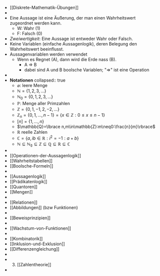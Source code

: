 - [[Diskrete-Mathematik-Übungen]]
-
- Eine Aussage ist eine Äußerung, der man einen Wahrheitswert zugeordnet werden kann.
	- W: Wahr (1)
	- F: Falsch (0)
- *Zweiwertigkeit*: Eine Aussage ist entweder Wahr oder Falsch.
- Keine Variablen (einfache Aussagenlogik), deren Belegung den Wahrheitswert beeinflusst.
- Aussagenvariablen werden verwendet
	- Wenn es Regnet (A), dann wird die Erde nass (B).
		- A => B
		- dabei sind A und B boolsche Variablen; "=>" ist eine Operation
-
- **Notationen**
  collapsed:: true
	- $\varnothing$: leere Menge
	- $\mathbb{N}=\lbrace1,2,3,...\rbrace$
	- $\mathbb{N}_0=\lbrace0,1,2,3,...\rbrace$
	- $\mathbb{P}$: Menge aller Primzahlen
	- $\mathbb{Z}=\lbrace0,1,-1,2,-2,...\rbrace$
	- $\mathbb{Z}_{n}=\lbrace0,1,...,n-1\rbrace=\lbrace x\in\mathbb{Z}:0\leq x\leq n-1\rbrace$
	- $[n]=\lbrace1,...,n\rbrace$
	- $\mathbb{Q}=\lbrace n,m\in\mathbb{Z}:m\neq0:\frac{n}{m}\rbrace$
	- $\mathbb{R}$ reelle Zahlen
	- $\mathbb{C}=\lbrace a,ib\in\mathbb{R}:i^2=-1:a+b\rbrace$
	- $\mathbb{N}\subseteq\mathbb{N_0}\subseteq\mathbb{Z}\subseteq\mathbb{Q}\subseteq\mathbb{R}\subseteq\mathbb{C}$
-
- [[Operationen-der-Aussagenlogik]]
- [[Wahrheitstabellen]]
- [[Boolsche-Formeln]]
-
- [[Aussagenlogik]]
- [[Prädikatenlogik]]
- [[Quantoren]]
- [[Mengen]]
-
- [[Relationen]]
- [[Abbildungen]] (bzw Funktionen)
-
- [[Beweisprinzipien]]
-
- [[Wachstum-von-Funktionen]]
-
- [[Kombinatorik]]
- [[Inklusion-und-Exklusion]]
- [[Differenzengleichung]]
-
- 3. [[Zahlentheorie]]
-